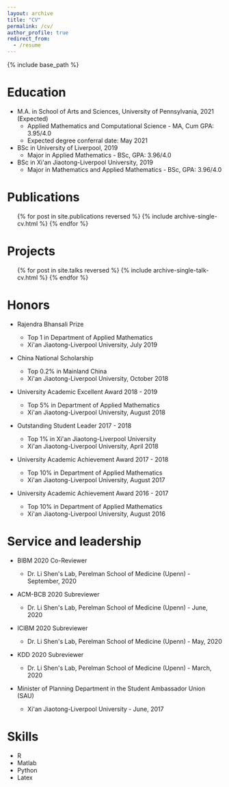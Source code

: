 ```yaml
---
layout: archive
title: "CV"
permalink: /cv/
author_profile: true
redirect_from:
  - /resume
---
```


{% include base_path %}

Education
======
* M.A. in School of Arts and Sciences, University of Pennsylvania, 2021 (Expected)
  * Applied Mathematics and Computational Science - MA, Cum GPA: 3.95/4.0
  * Expected degree conferral date: May 2021
* BSc in University of Liverpool, 2019
  * Major in Applied Mathematics - BSc, GPA: 3.96/4.0
* BSc in Xi'an Jiaotong-Liverpool University, 2019
  * Major in Mathematics and Applied Mathematics - BSc, GPA: 3.96/4.0
   

Publications
======
  <ul>{% for post in site.publications reversed %}
    {% include archive-single-cv.html %}
  {% endfor %}</ul>
  
Projects
======
  <ul>{% for post in site.talks reversed %}
    {% include archive-single-talk-cv.html %}
  {% endfor %}</ul>
  
Honors
======
* Rajendra Bhansali Prize
  * Top 1 in Department of Applied Mathematics
  * Xi'an Jiaotong-Liverpool University, July 2019

* China National Scholarship
  * Top 0.2% in Mainland China
  * Xi'an Jiaotong-Liverpool University, October 2018
  
* University Academic Excellent Award 2018 - 2019
  * Top 5% in Department of Applied Mathematics
  * Xi'an Jiaotong-Liverpool University, August 2018
  
* Outstanding Student Leader 2017 - 2018
  * Top 1% in Xi'an Jiaotong-Liverpool University
  * Xi'an Jiaotong-Liverpool University, April 2018
  
* University Academic Achievement Award 2017 - 2018
  * Top 10% in Department of Applied Mathematics
  * Xi'an Jiaotong-Liverpool University, August 2017
  
* University Academic Achievement Award 2016 - 2017
  * Top 10% in Department of Applied Mathematics
  * Xi'an Jiaotong-Liverpool University, August 2016

Service and leadership
======
* BIBM 2020 Co-Reviewer
  * Dr. Li Shen's Lab, Perelman School of Medicine (Upenn) - September, 2020
  
* ACM-BCB 2020 Subreviewer
  * Dr. Li Shen's Lab, Perelman School of Medicine (Upenn) - June, 2020
  
* ICIBM 2020 Subreviewer
  * Dr. Li Shen's Lab, Perelman School of Medicine (Upenn) - May, 2020
  
* KDD 2020 Subreviewer
  * Dr. Li Shen's Lab, Perelman School of Medicine (Upenn) - March, 2020
  
* Minister of Planning Department in the Student Ambassador Union (SAU) 
  * Xi'an Jiaotong-Liverpool University - June, 2017
  



Skills
======
* R
* Matlab
* Python
* Latex
